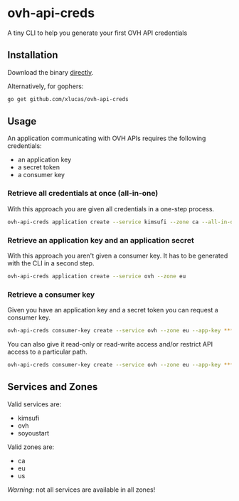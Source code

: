 # ovh-api-creds

A tiny CLI to help you generate your first OVH API credentials


## Installation

Download the binary [directly](https://github.com/xlucas/ovh-api-creds/releases).

Alternatively, for gophers:

```bash
go get github.com/xlucas/ovh-api-creds
```


## Usage

An application communicating with OVH APIs requires the following credentials:

* an application key
* a secret token
* a consumer key


### Retrieve all credentials at once (all-in-one)

With this approach you are given all credentials in a one-step process.

```bash
ovh-api-creds application create --service kimsufi --zone ca --all-in-one
```

### Retrieve an application key and an application secret

With this approach you aren't given a consumer key. It has to be generated
with the CLI in a second step.

```bash
ovh-api-creds application create --service ovh --zone eu
```

### Retrieve a consumer key

Given you have an application key and a secret token you can request a consumer
key.

```bash
ovh-api-creds consumer-key create --service ovh --zone eu --app-key *** --app-secret ****
```

You can also give it read-only or read-write access and/or restrict API
access to a particular path.

```bash
ovh-api-creds consumer-key create --service ovh --zone eu --app-key *** --app-secret *** --path "/sms/*" --ro
```

## Services and Zones

Valid services are:
* kimsufi
* ovh
* soyoustart

Valid zones are:
* ca
* eu
* us

*Warning*: not all services are available in all zones!
